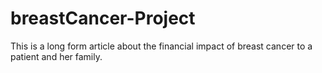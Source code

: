 # breastCancer-Project
This is a long form article about the financial impact of breast cancer to a patient and her family. 
